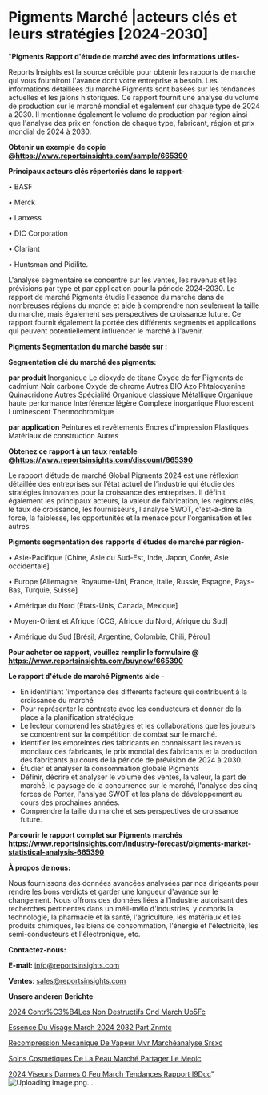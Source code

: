 # Pigments Marché |acteurs clés et leurs stratégies [2024-2030]

"<strong>Pigments Rapport d'étude de marché avec des informations utiles-</strong>

Reports Insights est la source crédible pour obtenir les rapports de marché qui vous fourniront l'avance dont votre entreprise a besoin. Les informations détaillées du marché Pigments sont basées sur les tendances actuelles et les jalons historiques. Ce rapport fournit une analyse du volume de production sur le marché mondial et également sur chaque type de 2024 à 2030. Il mentionne également le volume de production par région ainsi que l'analyse des prix en fonction de chaque type, fabricant, région et prix mondial de 2024 à 2030.

<strong><b>Obtenir un exemple de copie @</b></strong><a href=https://www.reportsinsights.com/sample/665390><strong><b>https://www.reportsinsights.com/sample/665390</b></strong></a>

<b>Principaux acteurs clés répertoriés dans le rapport-</b>

<b> </b>• BASF

• Merck

• Lanxess

• DIC Corporation

• Clariant

• Huntsman and Pidilite.

L'analyse segmentaire se concentre sur les ventes, les revenus et les prévisions par type et par application pour la période 2024-2030. Le rapport de marché Pigments étudie l'essence du marché dans de nombreuses régions du monde et aide à comprendre non seulement la taille du marché, mais également ses perspectives de croissance future. Ce rapport fournit également la portée des différents segments et applications qui peuvent potentiellement influencer le marché à l'avenir.

<strong>Pigments Segmentation du marché basée sur :</strong>

<strong> Segmentation clé du marché des pigments: </strong>

<strong> par produit </strong>
Inorganique
Le dioxyde de titane
Oxyde de fer
Pigments de cadmium
Noir carbone
Oxyde de chrome
Autres
BIO
Azo
Phtalocyanine
Quinacridone
Autres
Spécialité
Organique classique
Métallique
Organique haute performance
Interférence légère
Complexe inorganique
Fluorescent
Luminescent
Thermochromique

<strong> par application </strong>
Peintures et revêtements
Encres d'impression
Plastiques
Matériaux de construction
Autres

<strong><b>Obtenez ce rapport à un taux rentable @</b></strong><a href=https://www.reportsinsights.com/discount/665390><strong><b>https://www.reportsinsights.com/discount/665390</b></strong></a>

Le rapport d’étude de marché Global Pigments 2024 est une réflexion détaillée des entreprises sur l’état actuel de l’industrie qui étudie des stratégies innovantes pour la croissance des entreprises. Il définit également les principaux acteurs, la valeur de fabrication, les régions clés, le taux de croissance, les fournisseurs, l'analyse SWOT, c'est-à-dire la force, la faiblesse, les opportunités et la menace pour l'organisation et les autres.

<strong>Pigments segmentation des rapports d'études de marché par région-</strong>

• Asie-Pacifique [Chine, Asie du Sud-Est, Inde, Japon, Corée, Asie occidentale]

• Europe [Allemagne, Royaume-Uni, France, Italie, Russie, Espagne, Pays-Bas, Turquie, Suisse]

• Amérique du Nord [États-Unis, Canada, Mexique]

• Moyen-Orient et Afrique [CCG, Afrique du Nord, Afrique du Sud]

• Amérique du Sud [Brésil, Argentine, Colombie, Chili, Pérou]

<strong>Pour acheter ce rapport, veuillez remplir le formulaire @   <a href=https://www.reportsinsights.com/buynow/665390>https://www.reportsinsights.com/buynow/665390</a></strong>

<strong>Le rapport d'étude de marché Pigments aide -</strong>
<ul>
  <li>En identifiant 'importance des différents facteurs qui contribuent à la croissance du marché</li>
  <li>Pour représenter le contraste avec les conducteurs et donner de la place à la planification stratégique</li>
  <li>Le lecteur comprend les stratégies et les collaborations que les joueurs se concentrent sur la compétition de combat sur le marché.</li>
  <li>Identifier les empreintes des fabricants en connaissant les revenus mondiaux des fabricants, le prix mondial des fabricants et la production des fabricants au cours de la période de prévision de 2024 à 2030.</li>
  <li>Étudier et analyser la consommation globale Pigments</li>
  <li>Définir, décrire et analyser le volume des ventes, la valeur, la part de marché, le paysage de la concurrence sur le marché, l'analyse des cinq forces de Porter, l'analyse SWOT et les plans de développement au cours des prochaines années.</li>
  <li>Comprendre la taille du marché et ses perspectives de croissance future.</li>
</ul>

<strong>Parcourir le rapport complet sur Pigments marchés <a href=https://www.reportsinsights.com/industry-forecast/pigments-market-statistical-analysis-665390>https://www.reportsinsights.com/industry-forecast/pigments-market-statistical-analysis-665390</a></strong>

<strong>À propos de nous:</strong>

Nous fournissons des données avancées analysées par nos dirigeants pour rendre les bons verdicts et garder une longueur d'avance sur le changement. Nous offrons des données liées à l'industrie autorisant des recherches pertinentes dans un méli-mélo d'industries, y compris la technologie, la pharmacie et la santé, l'agriculture, les matériaux et les produits chimiques, les biens de consommation, l'énergie et l'électricité, les semi-conducteurs et l'électronique, etc.

<strong>Contactez-nous:</strong>

<strong>E-mail:</strong> <a href=mailto:info@reportsinsights.com>info@reportsinsights.com</a>

<strong>Ventes</strong>: <a href=mailto:sales@reportsinsights.com>sales@reportsinsights.com</a>

<strong>Unsere anderen Berichte</strong>

<a href=https://www.linkedin.com/pulse/2024-contr%C3%B4les-non-destructifs-cnd-march%C3%A9-uo5fc/>2024 Contr%C3%B4Les Non Destructifs Cnd March Uo5Fc</a>

<a href=https://www.linkedin.com/pulse/essence-du-visage-march%C3%A9-2024-2032-part-znmtc/>Essence Du Visage March 2024 2032 Part Znmtc</a>

<a href=https://www.linkedin.com/pulse/recompression-mécanique-de-vapeur-mvr-marchéanalyse-srsxc/>Recompression Mécanique De Vapeur Mvr Marchéanalyse Srsxc</a>

<a href=https://www.linkedin.com/pulse/soins-cosmétiques-de-la-peau-marché-partager-le-meoic/>Soins Cosmétiques De La Peau Marché Partager Le Meoic</a>

<a href=https://www.linkedin.com/pulse/2024-viseurs-darmes-%C3%A0-feu-march%C3%A9-tendances-rapport-i9dcc/>2024 Viseurs Darmes  0 Feu March Tendances Rapport I9Dcc</a>"
![Uploading image.png…]()
